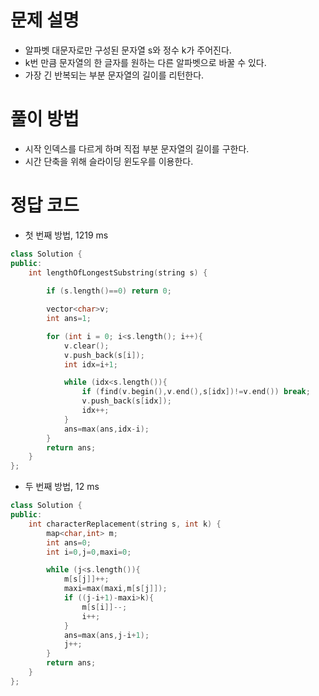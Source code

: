 # 문제 설명
- 알파벳 대문자로만 구성된 문자열 s와 정수 k가 주어진다.
- k번 만큼 문자열의 한 글자를 원하는 다른 알파벳으로 바꿀 수 있다.
- 가장 긴 반복되는 부분 문자열의 길이를 리턴한다.

# 풀이 방법
- 시작 인덱스를 다르게 하며 직접 부분 문자열의 길이를 구한다.
- 시간 단축을 위해 슬라이딩 윈도우를 이용한다.

# 정답 코드
- 첫 번째 방법, 1219 ms
```cpp
class Solution {
public:
    int lengthOfLongestSubstring(string s) {
        
        if (s.length()==0) return 0;

        vector<char>v;
        int ans=1;

        for (int i = 0; i<s.length(); i++){
            v.clear();
            v.push_back(s[i]);
            int idx=i+1;

            while (idx<s.length()){
                if (find(v.begin(),v.end(),s[idx])!=v.end()) break;
                v.push_back(s[idx]);
                idx++;
            }
            ans=max(ans,idx-i);
        }
        return ans;
    }
};
```

- 두 번째 방법, 12 ms
```cpp
class Solution {
public:
    int characterReplacement(string s, int k) {
        map<char,int> m;
        int ans=0;
        int i=0,j=0,maxi=0;

        while (j<s.length()){
            m[s[j]]++;
            maxi=max(maxi,m[s[j]]);
            if ((j-i+1)-maxi>k){
                m[s[i]]--;
                i++;
            }
            ans=max(ans,j-i+1);
            j++;
        }
        return ans;
    }
};
```
